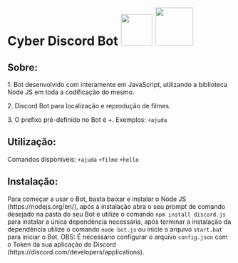 <h1>Cyber Discord Bot <img src="https://img.shields.io/badge/Node.js-339933?style=for-the-badge&logo=nodedotjs&logoColor=white" width="70"></img>  <img src="https://img.shields.io/badge/JavaScript-F7DF1E?style=for-the-badge&logo=javascript&logoColor=black" width="85"></img></h1>

<h2>Sobre:</h2>
<p>1. Bot desenvolvido com interamente em JavaScript, utilizando a biblioteca Node JS em toda a codificação do mesmo.</p>
<p>2. Discord Bot para localização e reprodução de filmes.</p>
<p>3. O prefixo pré-definido no Bot é +.  
  Exemplos: <code>+ajuda</code></p>

<h2>Utilização:</h2>
<p>Comandos disponíveis:
<code>+ajuda</code> <code>+filme</code> <code>+hello</code>

<h2>Instalação:</h2>
<p>Para começar a usar o Bot, basta baixar e instalar o Node JS (https://nodejs.org/en/), após a instalação abra o seu prompt de comando desejado na pasta do seu Bot e utilize o comando <code>npm install discord.js</code> para instalar a única dependência necessária, após terminar a instalação da dependência utilize o comando <code>node bot.js</code> ou inicie o arquivo <code>start.bat</code> para iniciar o Bot.
  OBS: É necessário configurar o arquivo <code>config.json</code> com o Token da sua aplicação do Discord (https://discord.com/developers/applications).
</p>
